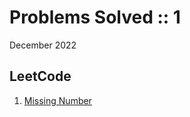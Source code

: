 # Problems Solved :: 1
December 2022

LeetCode
-----------------
1. [Missing Number](https://leetcode.com/problems/missing-number/)


